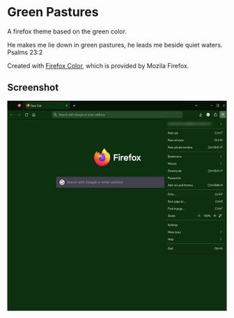 # Green Pastures
A firefox theme based on the green color.

He makes me lie down in green pastures, he leads me beside quiet waters. Psalms 23:2

Created with [Firefox Color](https://addons.mozilla.org/en-US/firefox/addon/firefox-color/?utm_source=addons.mozilla.org&utm_medium=referral&utm_content=search), which is provided by Mozila Firefox.

## Screenshot

<img src="https://github.com/loveisfoss/green-pastures/blob/77cc37d3a69e799246b3a9b61170c5498a5b09f0/green-pastures-screenshot.jpg" width="537" height="483" />
